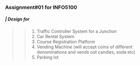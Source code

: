 ### Assignment#01 for INFO5100<br>
##### | Design for<br>
>>1)  Traffic Controller System for a Junction<br>
>>2)  Car Rental System<br>
>>3)  Course Registration Platform<br>
>>4)  Vending Machine (will accept coins of different denominations and vends out candies, soda etc)<br>
>>5)  Parking lot
